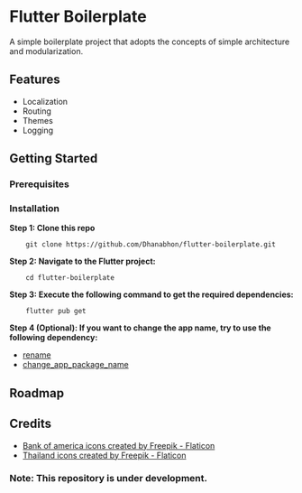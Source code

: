 # Flutter Boilerplate
A simple boilerplate project that adopts the concepts of simple architecture and modularization.

## Features
- Localization
- Routing
- Themes
- Logging

## Getting Started

### Prerequisites

### Installation
**Step 1: Clone this repo**
```
    git clone https://github.com/Dhanabhon/flutter-boilerplate.git
```
**Step 2: Navigate to the Flutter project:**
```
    cd flutter-boilerplate
```
**Step 3: Execute the following command to get the required dependencies:**
```
    flutter pub get
```
**Step 4 (Optional): If you want to change the app name, try to use the following dependency:**
- [rename](https://pub.dev/packages/rename)
- [change_app_package_name](https://pub.dev/packages/change_app_package_name)

## Roadmap

## Credits
- [Bank of america icons created by Freepik - Flaticon](https://www.flaticon.com/free-icons/bank-of-america)
- [Thailand icons created by Freepik - Flaticon](https://www.flaticon.com/free-icons/thailand)

### Note: This repository is under development.
